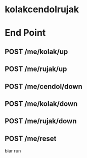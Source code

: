 # kolakcendolrujak

# End Point
## POST /me/kolak/up
## POST /me/rujak/up
## POST /me/cendol/down
## POST /me/kolak/down
## POST /me/rujak/down
## POST /me/reset
biar run
